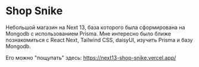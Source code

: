 # Shop Snike

Небольшой магазин на Next 13, база которого была сформирована на Mongodb с использованием Prisma. Мне интересно было ближе познакомиться с React Next, Tailwind CSS, daisyUI, изучить Prisma и базу Mongodb.

Его можно "пощупать" здесь: https://next13-shop-snike.vercel.app/
